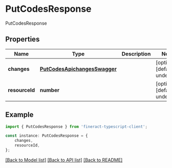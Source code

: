 # PutCodesResponse

PutCodesResponse

## Properties

Name | Type | Description | Notes
------------ | ------------- | ------------- | -------------
**changes** | [**PutCodesApichangesSwagger**](PutCodesApichangesSwagger.md) |  | [optional] [default to undefined]
**resourceId** | **number** |  | [optional] [default to undefined]

## Example

```typescript
import { PutCodesResponse } from 'fineract-typescript-client';

const instance: PutCodesResponse = {
    changes,
    resourceId,
};
```

[[Back to Model list]](../README.md#documentation-for-models) [[Back to API list]](../README.md#documentation-for-api-endpoints) [[Back to README]](../README.md)
